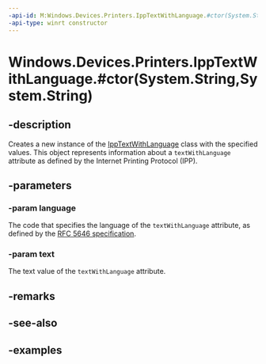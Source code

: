```yaml
---
-api-id: M:Windows.Devices.Printers.IppTextWithLanguage.#ctor(System.String,System.String)
-api-type: winrt constructor
---
```


# Windows.Devices.Printers.IppTextWithLanguage.#ctor(System.String,System.String)

<!--
public IppTextWithLanguage (string language, string text);
-->


## -description

Creates a new instance of the [IppTextWithLanguage](ipptextwithlanguage.md) class with the specified values. This object represents information about a `textWithLanguage` attribute as defined by the Internet Printing Protocol (IPP).

## -parameters

### -param language

The code that specifies the language of the `textWithLanguage` attribute, as defined by the [RFC 5646 specification](https://tools.ietf.org/html/rfc5646).

### -param text

The text value of the `textWithLanguage` attribute.

## -remarks

## -see-also

## -examples


